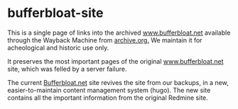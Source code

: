 # bufferbloat-site
This is a single page of links into the archived www.bufferbloat.net available through the Wayback Machine from [archive.org.](http://archive.org) 
We maintain it for acheological and historic use only.

It preserves the most important pages of the original www.bufferbloat.net site, which was felled by a server failure.

The current [Bufferbloat.net](http://bufferbloat.net) site 
revives the site from our backups, in a new, easier-to-maintain content management system (hugo). 
The new site contains all the important information from the original Redmine site.
